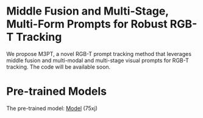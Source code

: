 # Middle Fusion and Multi-Stage, Multi-Form Prompts for Robust RGB-T Tracking
We propose M3PT, a novel RGB-T prompt tracking method that leverages middle fusion and multi-modal and multi-stage visual prompts for RGB-T tracking. 
The code will be available soon.
# Pre-trained Models
The pre-trained model: [Model](https://pan.baidu.com/s/1dR1CcNvdMHv_-mpR2Rwdgg?pwd=75xj) (75xj)
